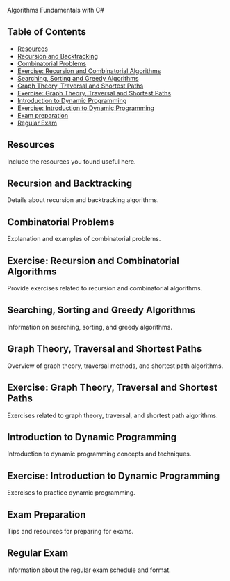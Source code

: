 Algorithms Fundamentals with C#



## Table of Contents

- [Resources](#resources)
- [Recursion and Backtracking](#recursion-and-backtracking)
- [Combinatorial Problems](#combinatorial-problems)
- [Exercise: Recursion and Combinatorial Algorithms](#exercise-recursion-and-combinatorial-algorithms)
- [Searching, Sorting and Greedy Algorithms](#searching-sorting-and-greedy-algorithms)
- [Graph Theory, Traversal and Shortest Paths](#graph-theory-traversal-and-shortest-paths)
- [Exercise: Graph Theory, Traversal and Shortest Paths](#exercise-graph-theory-traversal-and-shortest-paths)
- [Introduction to Dynamic Programming](#introduction-to-dynamic-programming)
- [Exercise: Introduction to Dynamic Programming](#exercise-introduction-to-dynamic-programming)
- [Exam preparation](#exam-preparation)
- [Regular Exam](#regular-exam)

## Resources

Include the resources you found useful here.

## Recursion and Backtracking

Details about recursion and backtracking algorithms.

## Combinatorial Problems

Explanation and examples of combinatorial problems.

## Exercise: Recursion and Combinatorial Algorithms

Provide exercises related to recursion and combinatorial algorithms.

## Searching, Sorting and Greedy Algorithms

Information on searching, sorting, and greedy algorithms.

## Graph Theory, Traversal and Shortest Paths

Overview of graph theory, traversal methods, and shortest path algorithms.

## Exercise: Graph Theory, Traversal and Shortest Paths

Exercises related to graph theory, traversal, and shortest path algorithms.

## Introduction to Dynamic Programming

Introduction to dynamic programming concepts and techniques.

## Exercise: Introduction to Dynamic Programming

Exercises to practice dynamic programming.

## Exam Preparation

Tips and resources for preparing for exams.

## Regular Exam

Information about the regular exam schedule and format.

